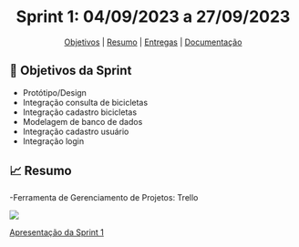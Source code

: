 <span id="topo">

<h1 align="center">Sprint 1: 04/09/2023 a 27/09/2023</h1>

<p align="center">
    <a href="#objetivos">Objetivos</a> |
    <a href="#Resumo">Resumo</a> |
    <a href="#entregas">Entregas</a> |
    <a href="#documentação">Documentação</a>
</p>

<span id="objetivos">
    
## :dart: Objetivos da Sprint

- Protótipo/Design
- Integração consulta de bicicletas
- Integração cadastro bicicletas
- Modelagem de banco de dados
- Integração cadastro usuário
- Integração login

<span id="Resumo">
    
## :chart_with_upwards_trend: Resumo


-Ferramenta de Gerenciamento de Projetos: Trello

<img src="https://github.com/backdoorgroup/bike4us/blob/fran/readme/docs/assets/trello.png" /> 

[Apresentação da Sprint 1](https://www.youtube.com/watch?v=Q6sC1Ibycmo)
